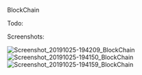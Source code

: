 BlockChain

Todo:

Screenshots:

![Screenshot_20191025-194209_BlockChain](https://user-images.githubusercontent.com/33603567/67634434-8b8c0a80-f8c4-11e9-9949-15292357942d.jpg)
![Screenshot_20191025-194150_BlockChain](https://user-images.githubusercontent.com/33603567/67634435-8c24a100-f8c4-11e9-9ee4-7e28ff483747.jpg)
![Screenshot_20191025-194159_BlockChain](https://user-images.githubusercontent.com/33603567/67634436-8d55ce00-f8c4-11e9-90b7-e2d9d450109c.jpg)


